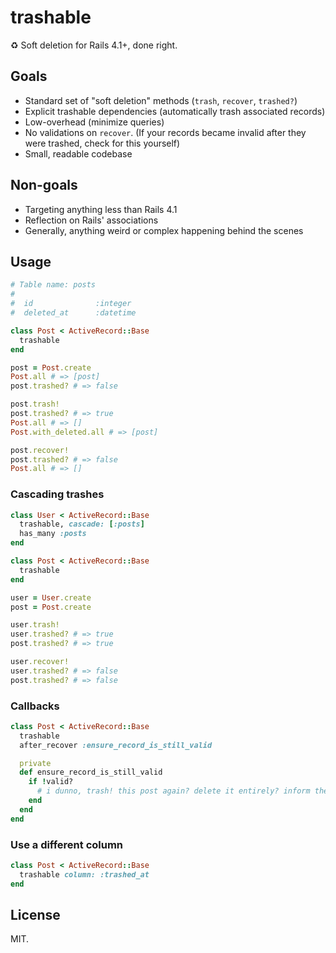 trashable
=========

:recycle: Soft deletion for Rails 4.1+, done right.

## Goals

- Standard set of "soft deletion" methods (`trash`, `recover`, `trashed?`)
- Explicit trashable dependencies (automatically trash associated records)
- Low-overhead (minimize queries)
- No validations on `recover`. (If your records became invalid after they were trashed, check for this yourself)
- Small, readable codebase

## Non-goals

- Targeting anything less than Rails 4.1
- Reflection on Rails' associations
- Generally, anything weird or complex happening behind the scenes

## Usage

```ruby
# Table name: posts
#
#  id              :integer
#  deleted_at      :datetime

class Post < ActiveRecord::Base
  trashable
end

post = Post.create
Post.all # => [post]
post.trashed? # => false

post.trash!
post.trashed? # => true
Post.all # => []
Post.with_deleted.all # => [post]

post.recover!
post.trashed? # => false
Post.all # => []
```

### Cascading trashes

```ruby
class User < ActiveRecord::Base
  trashable, cascade: [:posts]
  has_many :posts
end

class Post < ActiveRecord::Base
  trashable
end

user = User.create
post = Post.create

user.trash!
user.trashed? # => true
post.trashed? # => true

user.recover!
user.trashed? # => false
post.trashed? # => false
```

### Callbacks

```ruby
class Post < ActiveRecord::Base
  trashable
  after_recover :ensure_record_is_still_valid

  private
  def ensure_record_is_still_valid
    if !valid?
      # i dunno, trash! this post again? delete it entirely? inform the user? shit is hard.
    end
  end
end
```

### Use a different column

```ruby
class Post < ActiveRecord::Base
  trashable column: :trashed_at
end
```

## License
MIT.